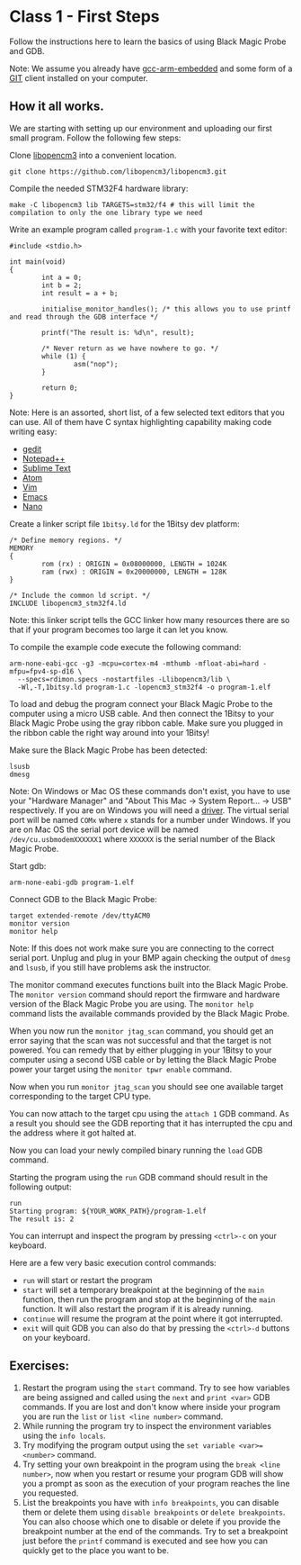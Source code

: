 # Class 1 - First Steps

Follow the instructions here to learn the basics of using Black Magic Probe and GDB.

Note: We assume you already have
[gcc-arm-embedded](https://launchpad.net/gcc-arm-embedded) and some form of a
[GIT](https://git-scm.com/) client installed on your computer.

## How it all works.

We are starting with setting up our environment and uploading our first small
program. Follow the following few steps:

Clone [libopencm3](https://github.com/libopencm3/libopencm3) into a convenient
location.
```
git clone https://github.com/libopencm3/libopencm3.git
```

Compile the needed STM32F4 hardware library:
```
make -C libopencm3 lib TARGETS=stm32/f4 # this will limit the compilation to only the one library type we need
```

Write an example program called `program-1.c` with your favorite text editor:
```
#include <stdio.h>

int main(void)
{
        int a = 0;
        int b = 2;
        int result = a + b;

        initialise_monitor_handles(); /* this allows you to use printf and read through the GDB interface */

        printf("The result is: %d\n", result);

        /* Never return as we have nowhere to go. */
        while (1) {
                asm("nop");
        }

        return 0;
}
```

Note: Here is an assorted, short list, of a few selected text editors that you
can use. All of them have C syntax highlighting capability making code writing
easy:
* [gedit](https://wiki.gnome.org/Apps/Gedit)
* [Notepad++](https://notepad-plus-plus.org/)
* [Sublime Text](https://www.sublimetext.com/)
* [Atom](https://atom.io/)
* [Vim](http://www.vim.org/)
* [Emacs](https://www.gnu.org/software/emacs/)
* [Nano](https://www.nano-editor.org/)

Create a linker script file `1bitsy.ld` for the 1Bitsy dev platform:
```
/* Define memory regions. */
MEMORY
{
        rom (rx) : ORIGIN = 0x08000000, LENGTH = 1024K
        ram (rwx) : ORIGIN = 0x20000000, LENGTH = 128K
}

/* Include the common ld script. */
INCLUDE libopencm3_stm32f4.ld
```

Note: this linker script tells the GCC linker how many resources there are
so that if your program becomes too large it can let you know.

To compile the example code execute the following command:
```
arm-none-eabi-gcc -g3 -mcpu=cortex-m4 -mthumb -mfloat-abi=hard -mfpu=fpv4-sp-d16 \
  --specs=rdimon.specs -nostartfiles -Llibopencm3/lib \
  -Wl,-T,1bitsy.ld program-1.c -lopencm3_stm32f4 -o program-1.elf
```

To load and debug the program connect your Black Magic Probe to the computer
using a micro USB cable. And then connect the 1Bitsy to your Black Magic Probe
using the gray ribbon cable. Make sure you plugged in the ribbon cable the right
way around into your 1Bitsy!

Make sure the Black Magic Probe has been detected:
```
lsusb
dmesg
```

Note: On Windows or Mac OS these commands don't exist, you have to use your
"Hardware Manager" and "About This Mac -> System Report... -> USB" respectively.
If you are on Windows you will need a
[driver](http://www.blacksphere.co.nz/downloads/driver.w32.zip). The virtual
serial port will be named `COMx` where `x` stands for a number under Windows.
If you are on Mac OS the serial port device will be named
`/dev/cu.usbmodemXXXXXX1` where `XXXXXX` is the serial number of the Black Magic
Probe.

Start gdb:
```
arm-none-eabi-gdb program-1.elf
```

Connect GDB to the Black Magic Probe:
```
target extended-remote /dev/ttyACM0
monitor version
monitor help
```

Note: If this does not work make sure you are connecting to the correct serial
port. Unplug and plug in your BMP again checking the output of `dmesg` and
`lsusb`, if you still have problems ask the instructor.

The monitor command executes functions built into the Black Magic Probe. The
`monitor version` command should report the firmware and hardware version of
the Black Magic Probe you are using. The `monitor help` command lists the
available commands provided by the Black Magic Probe.

When you now run the `monitor jtag_scan` command, you should get an error
saying that the scan was not successful and that the target is not powered. You
can remedy that by either plugging in your 1Bitsy to your computer using a
second USB cable or by letting the Black Magic Probe power your target using
the `monitor tpwr enable` command.

Now when you run `monitor jtag_scan` you should see one available target
corresponding to the target CPU type.

You can now attach to the target cpu using the `attach 1` GDB command. As a
result you should see the GDB reporting that it has interrupted the cpu and the
address where it got halted at.

Now you can load your newly compiled binary running the `load` GDB command.

Starting the program using the `run` GDB command should result in the following
output:
```
run
Starting program: ${YOUR_WORK_PATH}/program-1.elf
The result is: 2
```

You can interrupt and inspect the program by pressing `<ctrl>-c` on your
keyboard.

Here are a few very basic execution control commands:
* `run` will start or restart the program
* `start` will set a temporary breakpoint at the beginning of the `main`
function, then run the program and stop at the beginning of the `main`
function. It will also restart the program if it is already running.
* `continue` will resume the program at the point where it got interrupted.
* `exit` will quit GDB you can also do that by pressing the `<ctrl>-d` buttons
on your keyboard.

## Exercises:

1. Restart the program using the `start` command. Try to see how variables are
being assigned and called using the `next` and `print <var>` GDB commands. If
you are lost and don't know where inside your program you are run the `list` or
`list <line number>` command.
2. While running the program try to inspect the environment variables using the
`info locals`.
3. Try modifying the program output using the `set variable <var>=<number>`
command.
4. Try setting your own breakpoint in the program using the
`break <line number>`, now when you restart or resume your program GDB will
show you a prompt as soon as the execution of your program reaches the line you
requested.
5. List the breakpoints you have with `info breakpoints`, you can disable them
or delete them using `disable breakpoints` or `delete breakpoints`. You can
also choose which one to disable or delete if you provide the breakpoint number
at the end of the commands. Try to set a breakpoint just before the `printf`
command is executed and see how you can quickly get to the place you want to
be.
